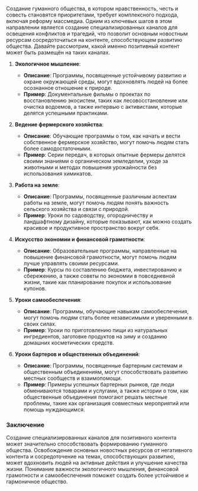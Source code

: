Создание гуманного общества, в котором нравственность, честь и совесть становятся приоритетами, требует комплексного подхода, включая реформу массмедиа. Одним из ключевых шагов в этом направлении является создание специализированных каналов для освещения конфликтов и трагедий, что позволит основным новостным ресурсам сосредоточиться на контенте, способствующем развитию общества. Давайте рассмотрим, какой именно позитивный контент может быть размещён на таких каналах.


1. **Экологичное мышление**:
   - **Описание**: Программы, посвященные устойчивому развитию и охране окружающей среды, могут вдохновлять людей на более осознанное отношение к природе.
   - **Пример**: Документальные фильмы о проектах по восстановлению экосистем, таких как лесовосстановление или очистка водоемов, а также интервью с активистами, которые делятся успешными практиками.

2. **Ведение фермерского хозяйства**:
   - **Описание**: Обучающие программы о том, как начать и вести собственное фермерское хозяйство, могут помочь людям стать более самодостаточными.
   - **Пример**: Серии передач, в которых опытные фермеры делятся своими знаниями о органическом земледелии, уходе за животными и методах повышения урожайности без использования химикатов.

3. **Работа на земле**:
   - **Описание**: Программы, посвященные различным аспектам работы на земле, могут помочь людям понять важность сельского хозяйства и связи с природой.
   - **Пример**: Уроки по садоводству, огородничеству и ландшафтному дизайну, которые показывают, как можно создать красивое и продуктивное пространство вокруг себя.

4. **Искусство экономии и финансовой грамотности**:
   - **Описание**: Образовательные программы, направленные на повышение финансовой грамотности, могут помочь людям лучше управлять своими ресурсами.
   - **Пример**: Курсы по составлению бюджета, инвестированию и сбережению, а также советы по экономии в повседневной жизни, такие как планирование покупок и использование купонов.

5. **Уроки самообеспечения**:
   - **Описание**: Программы, обучающие навыкам самообеспечения, могут помочь людям стать более независимыми и уверенными в своих силах.
   - **Пример**: Уроки по приготовлению пищи из натуральных ингредиентов, заготовке продуктов на зиму и созданию домашних косметических средств.

6. **Уроки бартеров и общественных объединений**:
   - **Описание**: Программы, посвященные бартерным системам и общественным объединениям, могут способствовать развитию местных сообществ и взаимопомощи.
   - **Пример**: Примеры успешных бартерных рынков, где люди обмениваются товарами и услугами, а также истории о том, как общественные объединения помогают решать местные проблемы, такие как организация совместных мероприятий или помощь нуждающимся.

### Заключение

Создание специализированных каналов для позитивного контента может значительно способствовать формированию гуманного общества. Освобождение основных новостных ресурсов от негативного контента и сосредоточение на темах, способствующих развитию, может вдохновить людей на активные действия и улучшение качества жизни. Понимание важности экологичного мышления, финансовой грамотности и самообеспечения поможет создать более устойчивое и гармоничное общество.